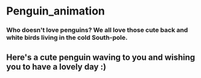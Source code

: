 # Penguin_animation
<h3>Who doesn't love penguins? We all love those cute back and white birds living in the cold South-pole.</h3>
<h2>Here's a cute penguin waving to you and wishing you to have a lovely day :)</h2>

